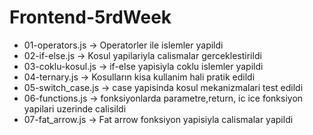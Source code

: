 # Frontend-5rdWeek
- 01-operators.js -> Operatorler ile islemler yapildi
- 02-if-else.js -> Kosul yapilariyla calismalar gerceklestirildi
- 03-coklu-kosul.js -> if-else yapisiyla coklu islemler yapildi
- 04-ternary.js -> Kosulların kisa kullanim hali pratik edildi
- 05-switch_case.js -> case yapisinda kosul mekanizmalari test edildi
- 06-functions.js -> fonksiyonlarda parametre,return, ic ice fonksiyon yapilari uzerinde calisildi
- 07-fat_arrow.js -> Fat arrow fonksiyon yapisiyla calismalar yapildi